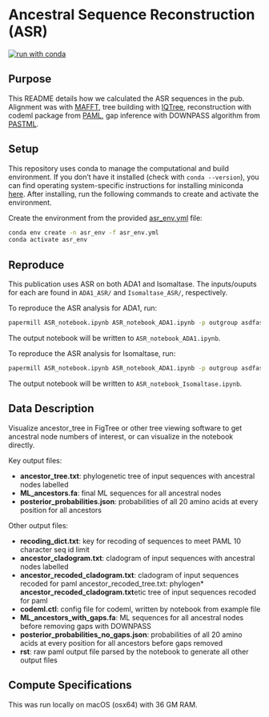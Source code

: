 # Ancestral Sequence Reconstruction (ASR)

[![run with conda](https://img.shields.io/badge/run%20with-conda-3EB049?labelColor=000000&logo=anaconda)](https://docs.conda.io/projects/miniconda/en/latest/)

## Purpose

This README details how we calculated the ASR sequences in the pub. Alignment was with [MAFFT](https://mafft.cbrc.jp/alignment/software/), tree building with [IQTree](https://iqtree.github.io/), reconstruction with codeml package from [PAML](https://github.com/abacus-gene/paml), gap inference with DOWNPASS algorithm from [PASTML](https://github.com/evolbioinfo/pastml).

## Setup

This repository uses conda to manage the computational and build environment. If you don’t have it installed (check with `conda --version`), you can find operating system-specific instructions for installing miniconda [here](https://www.anaconda.com/docs/getting-started/miniconda/main). After installing, run the following commands to create and activate the environment.

Create the environment from the provided [asr_env.yml](./asr_env.yml) file:

```bash
conda env create -n asr_env -f asr_env.yml
conda activate asr_env
```

## Reproduce

This publication uses ASR on both ADA1 and Isomaltase. The inputs/ouputs for each are found in `ADA1_ASR/` and `Isomaltase_ASR/`, respectively.

To reproduce the ASR analysis for ADA1, run:

```bash
papermill ASR_notebook.ipynb ASR_notebook_ADA1.ipynb -p outgroup asdfasdf -p asdfasdf - asdfasdf
```

The output notebook will be written to `ASR_notebook_ADA1.ipynb`.

To reproduce the ASR analysis for Isomaltase, run:

```bash
papermill ASR_notebook.ipynb ASR_notebook_ADA1.ipynb -p outgroup asdfasdf -p asdfasdf - asdfasdf
```

The output notebook will be written to `ASR_notebook_Isomaltase.ipynb`.

## Data Description

Visualize ancestor_tree in FigTree or other tree viewing software to get ancestral node numbers of interest, or can visualize in the notebook directly.

Key output files:

* **ancestor_tree.txt**: phylogenetic tree of input sequences with ancestral nodes labelled
* **ML_ancestors.fa**: final ML sequences for all ancestral nodes
* **posterior_probabilities.json**: probabilities of all 20 amino acids at every position for all ancestors

Other output files:

* **recoding_dict.txt**: key for recoding of sequences to meet PAML 10 character seq id limit
* **ancestor_cladogram.txt**: cladogram of input sequences with ancestral nodes labelled
* **ancestor_recoded_cladogram.txt**: cladogram of input sequences recoded for paml
ancestor_recoded_tree.txt: phylogen* **ancestor_recoded_cladogram.txt**etic tree of input sequences recoded for paml
* **codeml.ctl**: config file for codeml, written by notebook from example file
* **ML_ancestors_with_gaps.fa**: ML sequences for all ancestral nodes before removing gaps with DOWNPASS
* **posterior_probabilities_no_gaps.json**: probabilities of all 20 amino acids at every position for all ancestors before gaps removed
* **rst**: raw paml output file parsed by the notebook to generate all other output files

## Compute Specifications

This was run locally on macOS (osx64) with 36 GM RAM.
